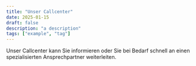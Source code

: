 ```yaml
---
title: "Unser Callcenter"
date: 2025-01-15
draft: false
description: "a description"
tags: ["example", "tag"]
---
```


Unser Callcenter kann Sie informieren oder Sie bei Bedarf schnell an einen spezialisierten Ansprechpartner weiterleiten.
